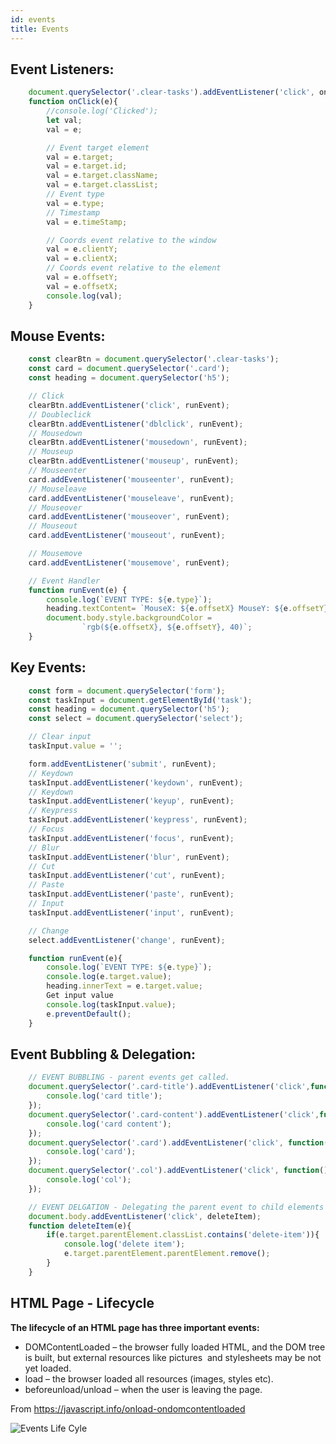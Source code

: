 ```yaml
---
id: events
title: Events
---
```


## Event Listeners:

```javascript
    document.querySelector('.clear-tasks').addEventListener('click', onClick);
    function onClick(e){
        //console.log('Clicked');
        let val;
        val = e;

        // Event target element
        val = e.target;
        val = e.target.id;
        val = e.target.className;
        val = e.target.classList;
        // Event type
        val = e.type;
        // Timestamp
        val = e.timeStamp;

        // Coords event relative to the window
        val = e.clientY;
        val = e.clientX;
        // Coords event relative to the element
        val = e.offsetY;
        val = e.offsetX;
        console.log(val);
    }
```

## Mouse Events:

```javascript
    const clearBtn = document.querySelector('.clear-tasks');
    const card = document.querySelector('.card');
    const heading = document.querySelector('h5');

    // Click
    clearBtn.addEventListener('click', runEvent);
    // Doubleclick
    clearBtn.addEventListener('dblclick', runEvent);
    // Mousedown
    clearBtn.addEventListener('mousedown', runEvent);
    // Mouseup
    clearBtn.addEventListener('mouseup', runEvent);
    // Mouseenter
    card.addEventListener('mouseenter', runEvent);
    // Mouseleave
    card.addEventListener('mouseleave', runEvent);
    // Mouseover
    card.addEventListener('mouseover', runEvent);
    // Mouseout
    card.addEventListener('mouseout', runEvent);

    // Mousemove
    card.addEventListener('mousemove', runEvent);

    // Event Handler
    function runEvent(e) {
        console.log(`EVENT TYPE: ${e.type}`);
        heading.textContent= `MouseX: ${e.offsetX} MouseY: ${e.offsetY}`;
        document.body.style.backgroundColor = 
                `rgb(${e.offsetX}, ${e.offsetY}, 40)`;
    }
```

## Key Events:

```Javascript
    const form = document.querySelector('form');
    const taskInput = document.getElementById('task');
    const heading = document.querySelector('h5');
    const select = document.querySelector('select');

    // Clear input
    taskInput.value = '';

    form.addEventListener('submit', runEvent);
    // Keydown
    taskInput.addEventListener('keydown', runEvent);
    // Keydown
    taskInput.addEventListener('keyup', runEvent);
    // Keypress
    taskInput.addEventListener('keypress', runEvent);
    // Focus
    taskInput.addEventListener('focus', runEvent);
    // Blur
    taskInput.addEventListener('blur', runEvent);
    // Cut
    taskInput.addEventListener('cut', runEvent);
    // Paste
    taskInput.addEventListener('paste', runEvent);
    // Input
    taskInput.addEventListener('input', runEvent);

    // Change
    select.addEventListener('change', runEvent);

    function runEvent(e){
        console.log(`EVENT TYPE: ${e.type}`);
        console.log(e.target.value);
        heading.innerText = e.target.value;
        Get input value
        console.log(taskInput.value);
        e.preventDefault();
    }
```

## Event Bubbling & Delegation: 

```Javascript
    // EVENT BUBBLING - parent events get called. 
    document.querySelector('.card-title').addEventListener('click',function(){
        console.log('card title');
    });
    document.querySelector('.card-content').addEventListener('click',function(){
        console.log('card content');
    });
    document.querySelector('.card').addEventListener('click', function(){
        console.log('card');
    });
    document.querySelector('.col').addEventListener('click', function(){
        console.log('col');
    });

    // EVENT DELGATION - Delegating the parent event to child elements
    document.body.addEventListener('click', deleteItem);
    function deleteItem(e){
        if(e.target.parentElement.classList.contains('delete-item')){
            console.log('delete item');
            e.target.parentElement.parentElement.remove();
        }
    }
```
## HTML Page - Lifecycle

**The lifecycle of an HTML page has three important events:**

* DOMContentLoaded – the browser fully loaded HTML, and the DOM tree is built, but external resources like pictures <img> and stylesheets may be not yet loaded.
* load – the browser loaded all resources (images, styles etc).
* beforeunload/unload – when the user is leaving the page.

From <https://javascript.info/onload-ondomcontentloaded> 

![Events Life Cyle](assets/life-cycle-events.png "Events Life Cycle")
